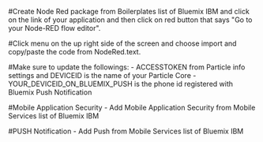 #Create Node Red package from Boilerplates list of Bluemix IBM and click on the link of your application and 
 then click on red button that says "Go to your Node-RED flow editor".
 
#Click menu on the up right side of the screen and choose import and copy/paste the code from NodeRed.text.

#Make sure to update the followings: 
	- ACCESSTOKEN from Particle info settings and DEVICEID is the name of your Particle Core
	- YOUR_DEVICEID_ON_BLUEMIX_PUSH is the phone id registered with Bluemix Push Notification
	
#Mobile Application Security
	- Add Mobile Application Security from Mobile Services list of Bluemix IBM
	
#PUSH Notification
	- Add Push from Mobile Services list of Bluemix IBM